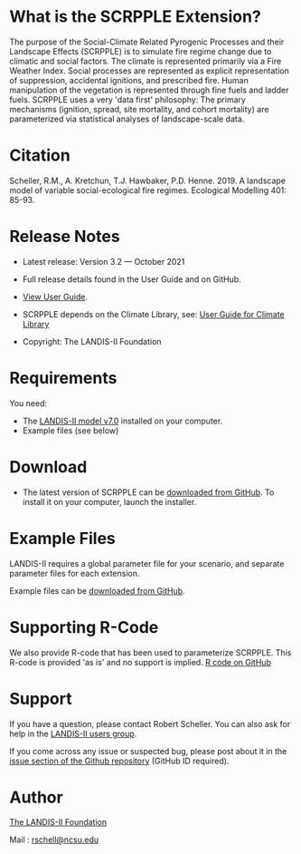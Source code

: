 # What is the SCRPPLE Extension?

The purpose of the Social-Climate Related Pyrogenic Processes and their Landscape Effects (SCRPPLE) is to simulate fire regime change due to climatic and social factors.  The climate is represented primarily via a Fire Weather Index.  Social processes are represented as explicit representation of suppression, accidental ignitions, and prescribed fire.  Human manipulation of the vegetation is represented through fine fuels and ladder fuels.  SCRPPLE uses a very 'data first' philosophy:  The primary mechanisms (ignition, spread, site mortality, and cohort mortality) are parameterized via statistical analyses of landscape-scale data.

# Citation

Scheller, R.M., A. Kretchun, T.J. Hawbaker, P.D. Henne. 2019. A landscape model of variable social-ecological fire regimes. Ecological Modelling 401: 85-93.

# Release Notes

- Latest release: Version 3.2 — October 2021

- Full release details found in the User Guide and on GitHub.
- [View User Guide](https://github.com/LANDIS-II-Foundation/Extension-SCRPPLE/blob/master/docs/LANDIS-II%20SCRAPPLE%20v3.2%20User%20Guide.pdf).
- SCRPPLE depends on the Climate Library, see: [User Guide for Climate Library](https://github.com/LANDIS-II-Foundation/Library-Climate/blob/master/docs/LANDIS-II%20Climate%20Library%20v4.2%20User%20Guide.pdf)

- Copyright: The LANDIS-II Foundation

# Requirements

You need:

- The [LANDIS-II model v7.0](http://www.landis-ii.org/install) installed on your computer.
- Example files (see below)

# Download

- The latest version of SCRPPLE can be [downloaded from GitHub](https://github.com/LANDIS-II-Foundation/Extension-SCRPPLE/blob/master/deploy/installer/LANDIS-II-V7%20SCRAPPLE%203.2.2-setup.exe). To install it on your computer, launch the installer.

# Example Files

LANDIS-II requires a global parameter file for your scenario, and separate parameter files for each extension.

Example files can be [downloaded from GitHub](https://downgit.github.io/#/home?url=https://github.com/LANDIS-II-Foundation/Extension-SCRPPLE/tree/master/Testing/Core7-SCRAPPLE3.2).

# Supporting R-Code

We also provide R-code that has been used to parameterize SCRPPLE.  This R-code is provided 'as is' and no support is implied.  [R code on GitHub](https://downgit.github.io/#/home?url=https://github.com/LANDIS-II-Foundation/Extension-SCRPPLE/tree/master/Supporting%20R%20Code)

# Support

If you have a question, please contact Robert Scheller. 
You can also ask for help in the [LANDIS-II users group](http://www.landis-ii.org/users).

If you come across any issue or suspected bug, please post about it in the [issue section of the Github repository](https://github.com/LANDIS-II-Foundation/Extension-SCRPPLE/issues) (GitHub ID required).

# Author

[The LANDIS-II Foundation](http://www.landis-ii.org)

Mail : rschell@ncsu.edu
